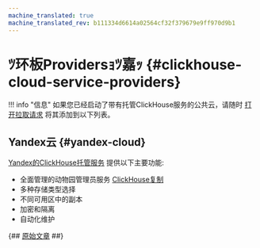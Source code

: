 ```yaml
---
machine_translated: true
machine_translated_rev: b111334d6614a02564cf32f379679e9ff970d9b1
---
```


# ﾂ环板Providersｮﾂ嘉ｯ {#clickhouse-cloud-service-providers}

!!! info "信息"
    如果您已经启动了带有托管ClickHouse服务的公共云，请随时 [打开拉取请求](https://github.com/ClickHouse/ClickHouse/edit/master/docs/en/commercial/cloud.md) 将其添加到以下列表。

## Yandex云 {#yandex-cloud}

[Yandex的ClickHouse托管服务](https://cloud.yandex.com/services/managed-clickhouse?utm_source=referrals&utm_medium=clickhouseofficialsite&utm_campaign=link3) 提供以下主要功能:

-   全面管理的动物园管理员服务 [ClickHouse复制](../engines/table-engines/mergetree-family/replication.md)
-   多种存储类型选择
-   不同可用区中的副本
-   加密和隔离
-   自动化维护

{## [原始文章](https://clickhouse.tech/docs/en/commercial/cloud/) ##}
